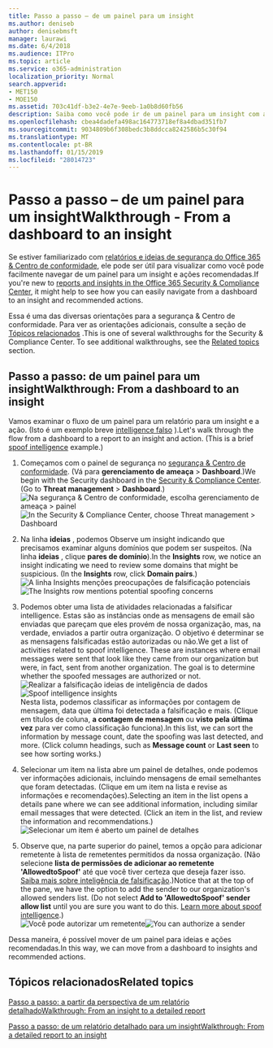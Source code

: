 ```yaml
---
title: Passo a passo – de um painel para um insight
ms.author: deniseb
author: denisebmsft
manager: laurawi
ms.date: 6/4/2018
ms.audience: ITPro
ms.topic: article
ms.service: o365-administration
localization_priority: Normal
search.appverid:
- MET150
- MOE150
ms.assetid: 703c41df-b3e2-4e7e-9eeb-1a0b8d60fb56
description: Saiba como você pode ir de um painel para um insight com ações recomendadas na segurança &amp; Centro de conformidade.
ms.openlocfilehash: cbea4dadefa498ac164773718ef8a4dbad351fb7
ms.sourcegitcommit: 9034809b6f308bedc3b8ddcca8242586b5c30f94
ms.translationtype: MT
ms.contentlocale: pt-BR
ms.lasthandoff: 01/15/2019
ms.locfileid: "28014723"
---
```

# <a name="walkthrough---from-a-dashboard-to-an-insight"></a><span data-ttu-id="1a1b6-103">Passo a passo – de um painel para um insight</span><span class="sxs-lookup"><span data-stu-id="1a1b6-103">Walkthrough - From a dashboard to an insight</span></span>

<span data-ttu-id="1a1b6-104">Se estiver familiarizado com [relatórios e ideias de segurança do Office 365 &amp; Centro de conformidade](reports-and-insights-in-security-and-compliance.md), ele pode ser útil para visualizar como você pode facilmente navegar de um painel para um insight e ações recomendadas.</span><span class="sxs-lookup"><span data-stu-id="1a1b6-104">If you're new to [reports and insights in the Office 365 Security &amp; Compliance Center](reports-and-insights-in-security-and-compliance.md), it might help to see how you can easily navigate from a dashboard to an insight and recommended actions.</span></span> 
  
<span data-ttu-id="1a1b6-p101">Essa é uma das diversas orientações para a segurança &amp; Centro de conformidade. Para ver as orientações adicionais, consulte a seção de [Tópicos relacionados](#related-topics) .</span><span class="sxs-lookup"><span data-stu-id="1a1b6-p101">This is one of several walkthroughs for the Security &amp; Compliance Center. To see additional walkthroughs, see the [Related topics](#related-topics) section.</span></span> 
  
## <a name="walkthrough-from-a-dashboard-to-an-insight"></a><span data-ttu-id="1a1b6-107">Passo a passo: de um painel para um insight</span><span class="sxs-lookup"><span data-stu-id="1a1b6-107">Walkthrough: From a dashboard to an insight</span></span>

<span data-ttu-id="1a1b6-p102">Vamos examinar o fluxo de um painel para um relatório para um insight e a ação. (Isto é um exemplo breve [intelligence falso](learn-about-spoof-intelligence.md) ).</span><span class="sxs-lookup"><span data-stu-id="1a1b6-p102">Let's walk through the flow from a dashboard to a report to an insight and action. (This is a brief [spoof intelligence](learn-about-spoof-intelligence.md) example.)</span></span> 
  
1. <span data-ttu-id="1a1b6-p103">Começamos com o painel de segurança no [segurança &amp; Centro de conformidade](https://protection.office.com). (Vá para **gerenciamento de ameaça** \> **Dashboard**.)</span><span class="sxs-lookup"><span data-stu-id="1a1b6-p103">We begin with the Security dashboard in the [Security &amp; Compliance Center](https://protection.office.com). (Go to **Threat management** \> **Dashboard**.)</span></span><br><span data-ttu-id="1a1b6-112">![Na segurança &amp; Centro de conformidade, escolha gerenciamento de ameaça \> painel](media/05a38660-eb13-4960-a266-11809c453d95.png)</span><span class="sxs-lookup"><span data-stu-id="1a1b6-112">![In the Security &amp; Compliance Center, choose Threat management \> Dashboard](media/05a38660-eb13-4960-a266-11809c453d95.png)</span></span><br>
  
2. <span data-ttu-id="1a1b6-p104">Na linha **ideias** , podemos Observe um insight indicando que precisamos examinar alguns domínios que podem ser suspeitos. (Na linha **ideias** , clique **pares de domínio**).</span><span class="sxs-lookup"><span data-stu-id="1a1b6-p104">In the **Insights** row, we notice an insight indicating we need to review some domains that might be suspicious. (In the **Insights** row, click **Domain pairs**.)</span></span><br><span data-ttu-id="1a1b6-115">![A linha Insights menções preocupações de falsificação potenciais](media/dd1d0cb3-3201-45d7-b41d-18a0944fe85d.png)</span><span class="sxs-lookup"><span data-stu-id="1a1b6-115">![The Insights row mentions potential spoofing concerns](media/dd1d0cb3-3201-45d7-b41d-18a0944fe85d.png)</span></span><br>
  
3. <span data-ttu-id="1a1b6-p105">Podemos obter uma lista de atividades relacionadas a falsificar intelligence. Estas são as instâncias onde as mensagens de email são enviadas que pareçam que eles provém de nossa organização, mas, na verdade, enviados a partir outra organização. O objetivo é determinar se as mensagens falsificadas estão autorizadas ou não.</span><span class="sxs-lookup"><span data-stu-id="1a1b6-p105">We get a list of activities related to spoof intelligence. These are instances where email messages were sent that look like they came from our organization but were, in fact, sent from another organization. The goal is to determine whether the spoofed messages are authorized or not.</span></span><br><span data-ttu-id="1a1b6-119">![Realizar a falsificação ideias de inteligência de dados](media/a2e2b4fd-0c1e-499f-8401-cf3089da82fa.png)</span><span class="sxs-lookup"><span data-stu-id="1a1b6-119">![Spoof intelligence insights](media/a2e2b4fd-0c1e-499f-8401-cf3089da82fa.png)</span></span><br><span data-ttu-id="1a1b6-p106">Nesta lista, podemos classificar as informações por contagem de mensagem, data que última foi detectada a falsificação e mais. (Clique em títulos de coluna, **a contagem de mensagem** ou **visto pela última vez** para ver como classificação funciona).</span><span class="sxs-lookup"><span data-stu-id="1a1b6-p106">In this list, we can sort the information by message count, date the spoofing was last detected, and more. (Click column headings, such as **Message count** or **Last seen** to see how sorting works.)</span></span> 
    
4. <span data-ttu-id="1a1b6-p107">Selecionar um item na lista abre um painel de detalhes, onde podemos ver informações adicionais, incluindo mensagens de email semelhantes que foram detectadas. (Clique em um item na lista e revise as informações e recomendações).</span><span class="sxs-lookup"><span data-stu-id="1a1b6-p107">Selecting an item in the list opens a details pane where we can see additional information, including similar email messages that were detected. (Click an item in the list, and review the information and recommendations.)</span></span><br>![Selecionar um item é aberto um painel de detalhes](media/7ad1faa5-6ca2-474e-a609-eb275e0a8e59.png)<br>
  
5. <span data-ttu-id="1a1b6-p108">Observe que, na parte superior do painel, temos a opção para adicionar remetente à lista de remetentes permitidos da nossa organização. (Não selecione **lista de permissões de adicionar ao remetente 'AllowedtoSpoof'** até que você tiver certeza que deseja fazer isso. [Saiba mais sobre inteligência de falsificação](learn-about-spoof-intelligence.md).)</span><span class="sxs-lookup"><span data-stu-id="1a1b6-p108">Notice that at the top of the pane, we have the option to add the sender to our organization's allowed senders list. (Do not select **Add to 'AllowedtoSpoof' sender allow list** until you are sure you want to do this. [Learn more about spoof intelligence](learn-about-spoof-intelligence.md).)</span></span><br><span data-ttu-id="1a1b6-128">![Você pode autorizar um remetente](media/caf0c20a-6047-486d-8060-5a229a3de49f.png)</span><span class="sxs-lookup"><span data-stu-id="1a1b6-128">![You can authorize a sender](media/caf0c20a-6047-486d-8060-5a229a3de49f.png)</span></span>
  
<span data-ttu-id="1a1b6-129">Dessa maneira, é possível mover de um painel para ideias e ações recomendadas.</span><span class="sxs-lookup"><span data-stu-id="1a1b6-129">In this way, we can move from a dashboard to insights and recommended actions.</span></span>
  
## <a name="related-topics"></a><span data-ttu-id="1a1b6-130">Tópicos relacionados</span><span class="sxs-lookup"><span data-stu-id="1a1b6-130">Related topics</span></span>

[<span data-ttu-id="1a1b6-131">Passo a passo: a partir da perspectiva de um relatório detalhado</span><span class="sxs-lookup"><span data-stu-id="1a1b6-131">Walkthrough: From an insight to a detailed report</span></span>](from-an-insight-to-a-detailed-report.md)
  
[<span data-ttu-id="1a1b6-132">Passo a passo: de um relatório detalhado para um insight</span><span class="sxs-lookup"><span data-stu-id="1a1b6-132">Walkthrough: From a detailed report to an insight</span></span>](from-a-detailed-report-to-an-insight.md)
  

